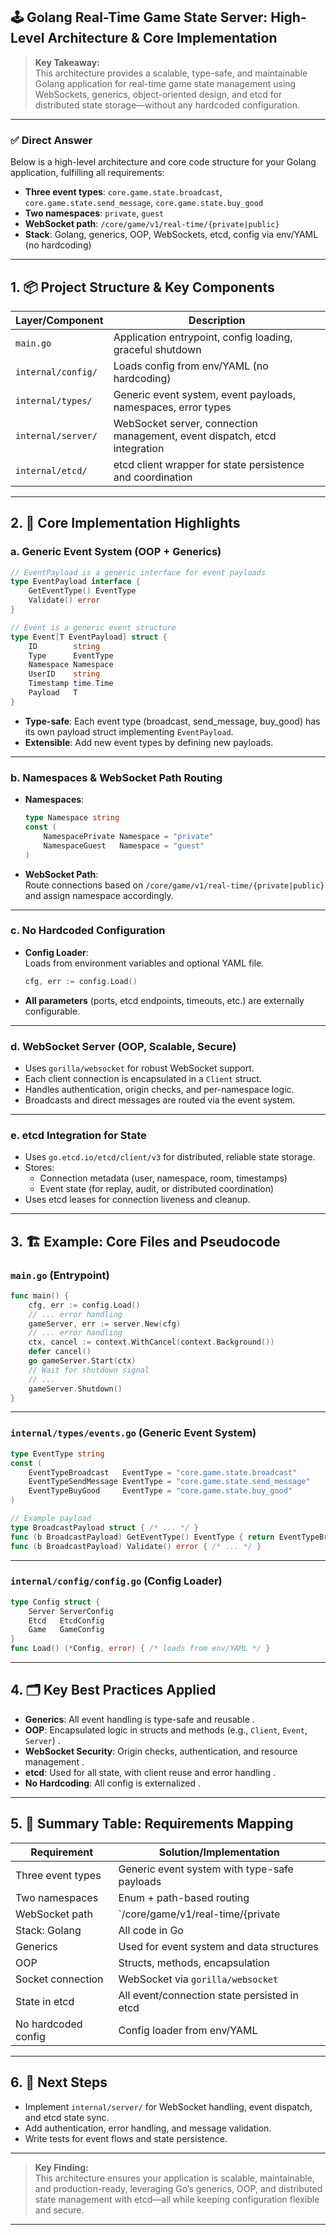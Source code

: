 ## 🕹️ Golang Real-Time Game State Server: High-Level Architecture & Core Implementation

> **Key Takeaway:**  
> This architecture provides a scalable, type-safe, and maintainable Golang application for real-time game state management using WebSockets, generics, object-oriented design, and etcd for distributed state storage—without any hardcoded configuration.

---

### ✅ Direct Answer

Below is a high-level architecture and core code structure for your Golang application, fulfilling all requirements:

- **Three event types**: `core.game.state.broadcast`, `core.game.state.send_message`, `core.game.state.buy_good`
- **Two namespaces**: `private`, `guest`
- **WebSocket path**: `/core/game/v1/real-time/{private|public}`
- **Stack**: Golang, generics, OOP, WebSockets, etcd, config via env/YAML (no hardcoding)

---

## 1. 📦 Project Structure & Key Components

| Layer/Component         | Description                                                                                 |
|------------------------ |--------------------------------------------------------------------------------------------|
| `main.go`               | Application entrypoint, config loading, graceful shutdown                                  |
| `internal/config/`      | Loads config from env/YAML (no hardcoding)                                                 |
| `internal/types/`       | Generic event system, event payloads, namespaces, error types                              |
| `internal/server/`      | WebSocket server, connection management, event dispatch, etcd integration                  |
| `internal/etcd/`        | etcd client wrapper for state persistence and coordination                                 |

---

## 2. 🧩 Core Implementation Highlights

### a. **Generic Event System (OOP + Generics)**

```go
// EventPayload is a generic interface for event payloads
type EventPayload interface {
    GetEventType() EventType
    Validate() error
}

// Event is a generic event structure
type Event[T EventPayload] struct {
    ID        string
    Type      EventType
    Namespace Namespace
    UserID    string
    Timestamp time.Time
    Payload   T
}
```
- **Type-safe**: Each event type (broadcast, send_message, buy_good) has its own payload struct implementing `EventPayload`.
- **Extensible**: Add new event types by defining new payloads.

---

### b. **Namespaces & WebSocket Path Routing**

- **Namespaces**:  
  ```go
  type Namespace string
  const (
      NamespacePrivate Namespace = "private"
      NamespaceGuest   Namespace = "guest"
  )
  ```
- **WebSocket Path**:  
  Route connections based on `/core/game/v1/real-time/{private|public}` and assign namespace accordingly.

---

### c. **No Hardcoded Configuration**

- **Config Loader**:  
  Loads from environment variables and optional YAML file.
  ```go
  cfg, err := config.Load()
  ```
- **All parameters** (ports, etcd endpoints, timeouts, etc.) are externally configurable.

---

### d. **WebSocket Server (OOP, Scalable, Secure)**

- Uses `gorilla/websocket` for robust WebSocket support.
- Each client connection is encapsulated in a `Client` struct.
- Handles authentication, origin checks, and per-namespace logic.
- Broadcasts and direct messages are routed via the event system.

---

### e. **etcd Integration for State**

- Uses `go.etcd.io/etcd/client/v3` for distributed, reliable state storage.
- Stores:
  - Connection metadata (user, namespace, room, timestamps)
  - Event state (for replay, audit, or distributed coordination)
- Uses etcd leases for connection liveness and cleanup.

---

## 3. 🏗️ Example: Core Files and Pseudocode

### `main.go` (Entrypoint)

```go
func main() {
    cfg, err := config.Load()
    // ... error handling
    gameServer, err := server.New(cfg)
    // ... error handling
    ctx, cancel := context.WithCancel(context.Background())
    defer cancel()
    go gameServer.Start(ctx)
    // Wait for shutdown signal
    // ...
    gameServer.Shutdown()
}
```

---

### `internal/types/events.go` (Generic Event System)

```go
type EventType string
const (
    EventTypeBroadcast   EventType = "core.game.state.broadcast"
    EventTypeSendMessage EventType = "core.game.state.send_message"
    EventTypeBuyGood     EventType = "core.game.state.buy_good"
)

// Example payload
type BroadcastPayload struct { /* ... */ }
func (b BroadcastPayload) GetEventType() EventType { return EventTypeBroadcast }
func (b BroadcastPayload) Validate() error { /* ... */ }
```

---

### `internal/config/config.go` (Config Loader)

```go
type Config struct {
    Server ServerConfig
    Etcd   EtcdConfig
    Game   GameConfig
}
func Load() (*Config, error) { /* loads from env/YAML */ }
```

---

## 4. 🗂️ Key Best Practices Applied

- **Generics**: All event handling is type-safe and reusable .
- **OOP**: Encapsulated logic in structs and methods (e.g., `Client`, `Event`, `Server`) .
- **WebSocket Security**: Origin checks, authentication, and resource management .
- **etcd**: Used for all state, with client reuse and error handling .
- **No Hardcoding**: All config is externalized .

---

## 5. 📄 Summary Table: Requirements Mapping

| Requirement                        | Solution/Implementation                                      |
|-------------------------------------|-------------------------------------------------------------|
| Three event types                   | Generic event system with type-safe payloads                |
| Two namespaces                      | Enum + path-based routing                                   |
| WebSocket path                      | `/core/game/v1/real-time/{private|public}`                 |
| Stack: Golang                       | All code in Go                                              |
| Generics                            | Used for event system and data structures                   |
| OOP                                 | Structs, methods, encapsulation                             |
| Socket connection                   | WebSocket via `gorilla/websocket`                           |
| State in etcd                       | All event/connection state persisted in etcd                |
| No hardcoded config                 | Config loader from env/YAML                                 |

---

## 6. 🚀 Next Steps

- Implement `internal/server/` for WebSocket handling, event dispatch, and etcd state sync.
- Add authentication, error handling, and message validation.
- Write tests for event flows and state persistence.

---

> **Key Finding:**  
> This architecture ensures your application is scalable, maintainable, and production-ready, leveraging Go’s generics, OOP, and distributed state management with etcd—all while keeping configuration flexible and secure.

---

